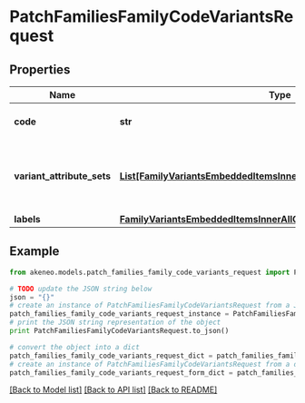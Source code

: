 # PatchFamiliesFamilyCodeVariantsRequest


## Properties
Name | Type | Description | Notes
------------ | ------------- | ------------- | -------------
**code** | **str** | Family variant code | 
**variant_attribute_sets** | [**List[FamilyVariantsEmbeddedItemsInnerAllOfVariantAttributeSetsInner]**](FamilyVariantsEmbeddedItemsInnerAllOfVariantAttributeSetsInner.md) | Attributes distribution according to the enrichment level | 
**labels** | [**FamilyVariantsEmbeddedItemsInnerAllOfLabels**](FamilyVariantsEmbeddedItemsInnerAllOfLabels.md) |  | [optional] 

## Example

```python
from akeneo.models.patch_families_family_code_variants_request import PatchFamiliesFamilyCodeVariantsRequest

# TODO update the JSON string below
json = "{}"
# create an instance of PatchFamiliesFamilyCodeVariantsRequest from a JSON string
patch_families_family_code_variants_request_instance = PatchFamiliesFamilyCodeVariantsRequest.from_json(json)
# print the JSON string representation of the object
print PatchFamiliesFamilyCodeVariantsRequest.to_json()

# convert the object into a dict
patch_families_family_code_variants_request_dict = patch_families_family_code_variants_request_instance.to_dict()
# create an instance of PatchFamiliesFamilyCodeVariantsRequest from a dict
patch_families_family_code_variants_request_form_dict = patch_families_family_code_variants_request.from_dict(patch_families_family_code_variants_request_dict)
```
[[Back to Model list]](../README.md#documentation-for-models) [[Back to API list]](../README.md#documentation-for-api-endpoints) [[Back to README]](../README.md)


